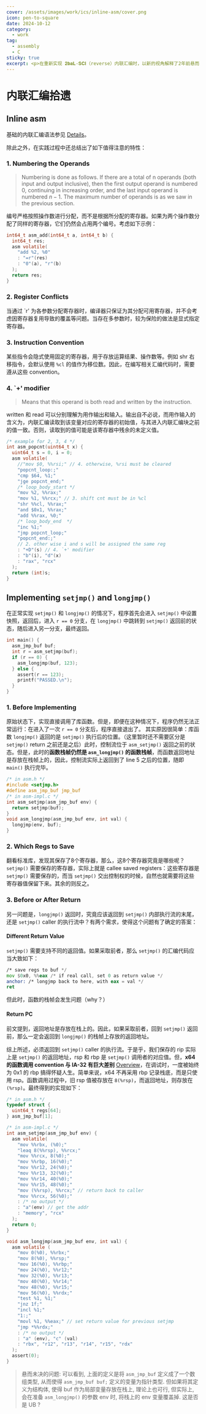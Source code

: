 ```yaml
---
cover: /assets/images/work/ics/inline-asm/cover.png
icon: pen-to-square
date: 2024-10-12
category:
  - work
tag:
  - assembly
  - C
sticky: true
excerpt: <p>在重新实现 𝟐𝐛𝐚𝐋-𝐒𝐂𝐈（reverse）内联汇编时，以新的视角解释了2年前悬而未决的问题，同时也碰到了一些先前未曾遇到的难题。</p>
---
```

# 内联汇编拾遗

## Inline asm

基础的内联汇编语法参见 [Details](https://ibiblio.org/gferg/ldp/GCC-Inline-Assembly-HOWTO.html)。

除此之外，在实践过程中还总结出了如下值得注意的特性：

### 1. Numbering the Operands
> Numbering is done as follows. If there are a total of n operands (both input and output inclusive), then the first output operand is numbered $0$, continuing in increasing order, and the last input operand is numbered $n-1$. The maximum number of operands is as we saw in the previous section.

编号严格按照操作数进行分配，而不是根据所分配的寄存器。如果为两个操作数分配了同样的寄存器，它们仍然会占用两个编号。考虑如下示例：
```c
int64_t asm_add(int64_t a, int64_t b) {
  int64_t res;
  asm volatile(
    "add %2, %0"
    : "=r"(res)
    : "0"(a), "r"(b)
  );
  return res;
}
```
### 2. Register Conflicts
当通过 `r' 为各参数分配寄存器时，编译器只保证为其分配可用寄存器，并不会考虑因寄存器复用导致的覆盖等问题。当存在多参数时，较为保险的做法是显式指定寄存器。
### 3. Instruction Convention
某些指令会隐式使用固定的寄存器，用于存放运算结果、操作数等。例如 shr 右移指令，会默认使用 `%cl` 的值作为移位数。因此，在编写相关汇编代码时，需要遵从这些 convention。
### 4. `+' modifier
> Means that this operand is both read and written by the instruction.

written 和 read 可以分别理解为用作输出和输入。输出自不必说，而用作输入的含义为，内联汇编读取到该变量对应的寄存器的初始值，与其进入内联汇编块之前的值一致。否则，读取到的值可能是该寄存器中残余的未定义值。
```c
/* example for 2, 3, 4 */
int asm_popcnt(uint64_t x) {
  uint64_t s = 0, i = 0;
  asm volatile(
    //"mov $0, %%rsi;" // 4. otherwise, %rsi must be cleared
    "popcnt_loop:;"
    "cmp $64, %1;"
    "jge popcnt_end;"
    /* loop_body_start */
    "mov %2, %%rax;"
    "mov %1, %%rcx;" // 3. shift cnt must be in %cl
    "shr %%cl, %%rax;"
    "and $0x1, %%rax;"
    "add %%rax, %0;"
    /* loop_body_end  */
    "inc %1;"
    "jmp popcnt_loop;"
    "popcnt_end:;"
    // 2. other wise i and s will be assigned the same reg
    : "+D"(s) // 4. `+' modifier
    : "b"(i), "d"(x)
    : "rax", "rcx"
  );
  return (int)s;
}
```
## Implementing `setjmp()` and `longjmp()`
在正常实现 `setjmp()` 和 `longjmp()` 的情况下，程序首先会进入 `setjmp()` 中设置快照，返回后，进入 `r == 0` 分支，在 `longjmp()` 中跳转到 `setjmp()` 返回前的状态，随后进入另一分支，最终返回。
```c
int main() {
  asm_jmp_buf buf;
  int r = asm_setjmp(buf);
  if (r == 0) {
    asm_longjmp(buf, 123);
  } else {
    assert(r == 123);
    printf("PASSED.\n");
  }
}
```
### 1. Before Implementing
原始状态下，实现直接调用了库函数。但是，即便在这种情况下，程序仍然无法正常运行：在进入了一次 `r == 0` 分支后，程序直接退出了。
其实原因很简单：库函数 `longjmp()` 返回的是 `setjmp()` 执行后的位置。（这里暂时还不需要区分是 `setjmp()` return 之前还是之后）此时，控制流位于 `asm_setjmp()` 返回之前的状态。但是，此时的**函数栈帧仍然是 `asm_longjmp()` 的函数栈帧**，而函数返回地址是存放在栈帧上的，因此，控制流实际上返回到了 line 5 之后的位置，随即 `main()` 执行完毕。
```c
/* in asm.h */
#include <setjmp.h>
#define asm_jmp_buf jmp_buf
/* in asm-impl.c */
int asm_setjmp(asm_jmp_buf env) {
  return setjmp(buf);
}
void asm_longjmp(asm_jmp_buf env, int val) {
  longjmp(env, buf);
}
```
### 2. Which Regs to Save
翻看标准库，发现其保存了8个寄存器，那么，这8个寄存器究竟是哪些呢？ `setjmp()` 需要保存的寄存器，实际上就是 callee saved registers：这些寄存器是 `setjmp()` 需要保存的，而当 `setjmp()` 交出控制权的时候，自然也就需要将这些寄存器值保留下来。其余的则反之。
### 3. Before or After Return
另一问题是，`longjmp()` 返回时，究竟应该返回到 `setjmp()` 内部执行流的末尾，还是 `setjmp()` caller 的执行流中？有两个需求，使得这个问题有了确定的答案：
#### Different Return Value
`setjmp()` 需要支持不同的返回值。如果采取前者，那么 `setjmp()` 的汇编代码应当大致如下：
```asm
/* save regs to buf */
mov $0x0, %%eax /* if real call, set 0 as return value */
anchor: /* longjmp back to here, with eax = val */
ret
```
但此时，函数的栈帧会发生问题（why？）
#### Return PC
前文提到，返回地址是存放在栈上的。因此，如果采取前者，回到 `setjmp()` 返回前，那么一定会返回到 `longjmp()` 的栈帧上存放的返回地址。

综上所述，必须返回到 `setjmp()` caller 的执行流。于是乎，我们保存的 rip 实际上是 `setjmp()` 的返回地址，rsp 和 rbp 是 `setjmp()` 调用者的对应值。但，**x64 的函数调用 convention 与 IA-32 有巨大差别** [Overview](https://www.cnblogs.com/wingsummer/p/16078629.html)，在调试时，一度被始终为 0x1 的 rbp 搞得怀疑人生。简单来说，x64 不再采用 rbp 记录栈底，而是只使用 rsp。函数调用过程中，旧 rsp 值被存放在 `8(%rsp)`，而返回地址，则存放在 `(%rsp)`。最终得到的实现如下：
```c
/* in asm.h */
typedef struct {
  uint64_t regs[64];
} asm_jmp_buf[1];

/* in asm-impl.c */
int asm_setjmp(asm_jmp_buf env) {
  asm volatile(
    "mov %%rbx, (%0);"
    "leaq 8(%%rsp), %%rcx;"
    "mov %%rcx, 8(%0);"
    "mov %%rbp, 16(%0);"
    "mov %%r12, 24(%0);"
    "mov %%r13, 32(%0);"
    "mov %%r14, 40(%0);"
    "mov %%r15, 48(%0);"
    "mov (%%rsp), %%rcx;" // return back to caller
    "mov %%rcx, 56(%0);"
    : /* no output */
    : "a"(env) // get the addr
    : "memory", "rcx"
  );
  return 0;
}

void asm_longjmp(asm_jmp_buf env, int val) {
  asm volatile (
    "mov 0(%0), %%rbx;" 
    "mov 8(%0), %%rsp;" 
    "mov 16(%0), %%rbp;"
    "mov 24(%0), %%r12;"
    "mov 32(%0), %%r13;"
    "mov 40(%0), %%r14;"
    "mov 48(%0), %%r15;"
    "mov 56(%0), %%rdx;"
    "test %1, %1;"   
    "jnz 1f;"
    "incl %1;"
    "1:;"
    "movl %1, %%eax;" // set return value for previous setjmp
    "jmp *%%rdx;"
    : /* no output */
    : "a" (env), "c" (val)
    : "rbx", "r12", "r13", "r14", "r15", "rdx"
  );
  assert(0);
}

```

> 悬而未决的问题:
> 可以看到, 上面的定义是将 `asm_jmp_buf` 定义成了一个数组类型, 从而使得 `asm_jmp_buf buf;` 定义的变量为指针类型. 但如果将其定义为结构体, 使得 buf 作为局部变量存放在栈上, 理论上也可行, 但实际上, 会在准备 `asm_longjmp()` 的参数 env 时, 将栈上的 env 变量覆盖掉. 这是否是 UB ?